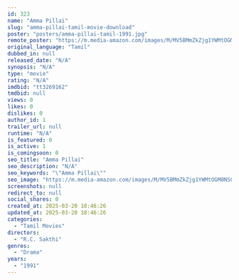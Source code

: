 ```yaml
---
id: 323
name: "Amma Pillai"
slug: "amma-pillai-tamil-movie-download"
poster: "posters/amma-pillai-tamil-1991.jpg"
remote_poster: "https://m.media-amazon.com/images/M/MV5BMmZkZjg1YWMtOGM0NS00ZmMyLTg2MDUtOGUwNjI3MDU2MGI1XkEyXkFqcGdeQXVyODEzOTQwNTY@._V1_SX300.jpg"
original_language: "Tamil"
dubbed_in: null
released_date: "N/A"
synopsis: "N/A"
type: "movie"
rating: "N/A"
imdbid: "tt3269162"
tmdbid: null
views: 0
likes: 0
dislikes: 0
author_id: 1
trailer_url: null
runtime: "N/A"
is_featured: 0
is_active: 1
is_comingsoon: 0
seo_title: "Amma Pillai"
seo_description: "N/A"
seo_keywords: "\"Amma Pillai\""
seo_image: "https://m.media-amazon.com/images/M/MV5BMmZkZjg1YWMtOGM0NS00ZmMyLTg2MDUtOGUwNjI3MDU2MGI1XkEyXkFqcGdeQXVyODEzOTQwNTY@._V1_SX300.jpg"
screenshots: null
redirect_to: null
social_shares: 0
created_at: 2025-03-20 18:46:26
updated_at: 2025-03-20 18:46:26
categories:
  - "Tamil Movies"
directors:
  - "R.C. Sakthi"
genres:
  - "Drama"
years:
  - "1991"
---
```

